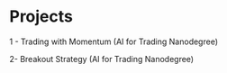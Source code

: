 # Projects

1 - Trading with Momentum (AI for Trading Nanodegree)

2- Breakout Strategy (AI for Trading Nanodegree)

